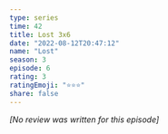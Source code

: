 ```yaml
---
type: series
time: 42
title: Lost 3x6
date: "2022-08-12T20:47:12"
name: "Lost"
season: 3
episode: 6
rating: 3
ratingEmoji: "⭐️⭐️⭐️"
share: false
---
```


*[No review was written for this episode]*